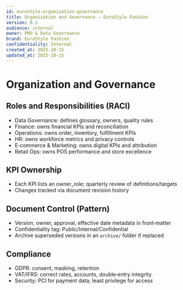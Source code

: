 ```yaml
---
id: eurostyle-organization-governance
title: Organization and Governance – EuroStyle Fashion
version: 0.1
audience: internal
owner: PMO & Data Governance
brand: EuroStyle Fashion
confidentiality: Internal
created_at: 2025-10-15
updated_at: 2025-10-15
---
```


# Organization and Governance

## Roles and Responsibilities (RACI)
- Data Governance: defines glossary, owners, quality rules
- Finance: owns financial KPIs and reconciliation
- Operations: owns order, inventory, fulfillment KPIs
- HR: owns workforce metrics and privacy controls
- E‑commerce & Marketing: owns digital KPIs and attribution
- Retail Ops: owns POS performance and store excellence

## KPI Ownership
- Each KPI lists an owner_role; quarterly review of definitions/targets
- Changes tracked via document revision history

## Document Control (Pattern)
- Version, owner, approval, effective date metadata in front‑matter
- Confidentiality tag: Public/Internal/Confidential
- Archive superseded versions in an `archive/` folder if replaced

## Compliance
- GDPR: consent, masking, retention
- VAT/IFRS: correct rates, accounts, double‑entry integrity
- Security: PCI for payment data; least privilege for access
